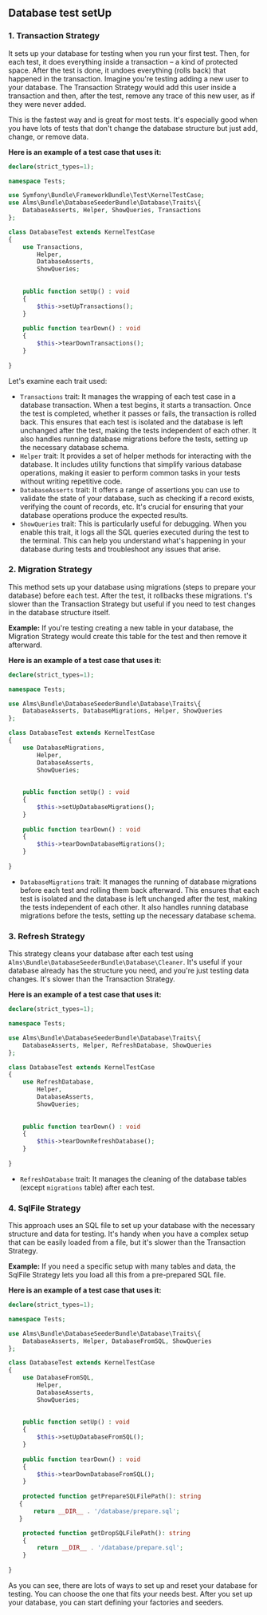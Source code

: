 ## Database test setUp

### 1. Transaction Strategy

It sets up your database for testing when you run your first test. Then, for each test, it does everything inside a
transaction – a kind of protected space. After the test is done, it undoes everything (rolls back) that happened in the
transaction. Imagine you're testing adding a new user to your database. The Transaction Strategy would add this user
inside a transaction and then, after the test, remove any trace of this new user, as if they were never added.

This is the fastest way and is great for most tests. It's especially good when you have lots of tests that don't change
the database structure but just add, change, or remove data.

**Here is an example of a test case that uses it:**

```php
declare(strict_types=1);

namespace Tests;

use Symfony\Bundle\FrameworkBundle\Test\KernelTestCase;
use Alms\Bundle\DatabaseSeederBundle\Database\Traits\{
    DatabaseAsserts, Helper, ShowQueries, Transactions
};

class DatabaseTest extends KernelTestCase
{
    use Transactions,
        Helper,
        DatabaseAsserts,
        ShowQueries;
        
        
    public function setUp() : void
    {
        $this->setUpTransactions();
    }
    
    public function tearDown() : void
    {
        $this->tearDownTransactions();
    }
    
}
```

Let's examine each trait used:

- `Transactions` trait: It manages the wrapping of each test case in a database transaction. When a test begins, it
  starts a transaction. Once the test is completed, whether it passes or fails, the transaction is rolled back. This
  ensures that each test is isolated and the database is left unchanged after the test, making the tests independent of
  each other. It also handles running database migrations before the tests, setting up the necessary database schema.
- `Helper` trait: It provides a set of helper methods for interacting with the database. It includes utility functions
  that simplify various database operations, making it easier to perform common tasks in your tests without writing
  repetitive code.
- `DatabaseAsserts` trait: It offers a range of assertions you can use to validate the state of your database,
  such as checking if a record exists, verifying the count of records, etc. It's crucial for ensuring that your database
  operations produce the expected results.
- `ShowQueries` trait: This is particularly useful for debugging. When you enable this trait, it logs all the SQL
  queries executed during the test to the terminal. This can help you understand what's happening in your database
  during tests and troubleshoot any issues that arise.

### 2. Migration Strategy

This method sets up your database using migrations (steps to prepare your database) before each test. After the test, it
rollbacks these migrations. t's slower than the Transaction Strategy but useful if you need to test changes in the
database structure itself.

**Example:** If you're testing creating a new table in your database, the Migration Strategy would create this table for
the test and then remove it afterward.

**Here is an example of a test case that uses it:**

```php
declare(strict_types=1);

namespace Tests;

use Alms\Bundle\DatabaseSeederBundle\Database\Traits\{
    DatabaseAsserts, DatabaseMigrations, Helper, ShowQueries
};

class DatabaseTest extends KernelTestCase
{
    use DatabaseMigrations,
        Helper,
        DatabaseAsserts,
        ShowQueries;
        
        
    public function setUp() : void
    {
        $this->setUpDatabaseMigrations();
    }
    
    public function tearDown() : void
    {
        $this->tearDownDatabaseMigrations();
    }
    
}
```

- `DatabaseMigrations` trait: It manages the running of database migrations before each test and rolling them back
  afterward. This ensures that each test is isolated and the database is left unchanged after the test, making the tests
  independent of each other. It also handles running database migrations before the tests, setting up the necessary
  database schema.

### 3. Refresh Strategy

This strategy cleans your database after each test using `Alms\Bundle\DatabaseSeederBundle\Database\Cleaner`. It's
useful if your
database already has the structure you need, and you're just testing data changes. It's slower than the Transaction
Strategy.

**Here is an example of a test case that uses it:**

```php
declare(strict_types=1);

namespace Tests;

use Alms\Bundle\DatabaseSeederBundle\Database\Traits\{
    DatabaseAsserts, Helper, RefreshDatabase, ShowQueries
};

class DatabaseTest extends KernelTestCase
{
    use RefreshDatabase,
        Helper,
        DatabaseAsserts,
        ShowQueries;
        
   
    public function tearDown() : void
    {
        $this->tearDownRefreshDatabase();
    }
    
}
```

- `RefreshDatabase` trait: It manages the cleaning of the database tables (except `migrations` table) after each test.

### 4. SqlFile Strategy

This approach uses an SQL file to set up your database with the necessary structure and data for testing. It's handy
when you have a complex setup that can be easily loaded from a file, but it's slower than the Transaction Strategy.

**Example:** If you need a specific setup with many tables and data, the SqlFile Strategy lets you load all this from a
pre-prepared SQL file.

**Here is an example of a test case that uses it:**

```php
declare(strict_types=1);

namespace Tests;

use Alms\Bundle\DatabaseSeederBundle\Database\Traits\{
    DatabaseAsserts, Helper, DatabaseFromSQL, ShowQueries
};

class DatabaseTest extends KernelTestCase
{
    use DatabaseFromSQL,
        Helper,
        DatabaseAsserts,
        ShowQueries;
        
        
    public function setUp() : void
    {
        $this->setUpDatabaseFromSQL();
    }
    
    public function tearDown() : void
    {
        $this->tearDownDatabaseFromSQL();
    }
    
    protected function getPrepareSQLFilePath(): string
   {
       return __DIR__ . '/database/prepare.sql';
   }

    protected function getDropSQLFilePath(): string
    {
        return __DIR__ . '/database/prepare.sql';
    }
    
}
```

As you can see, there are lots of ways to set up and reset your database for testing. You can choose the one that fits
your needs best. After you set up your database, you can start defining your factories and seeders.